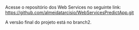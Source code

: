 Acesse o repositório dos Web Services no seguinte link:
https://github.com/almeidatarcisio/WebServicesPredictApp.git

A versão final do projeto está no branch2.
